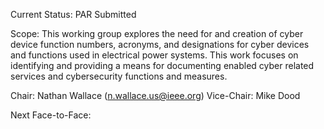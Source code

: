 Current Status: PAR Submitted

Scope: This working group explores the need for and creation of cyber device function numbers, acronyms, and designations for cyber devices and functions used in electrical power systems. This work focuses on identifying and providing a means for documenting enabled cyber related services and cybersecurity functions and measures.

Chair: Nathan Wallace (n.wallace.us@ieee.org)
Vice-Chair: Mike Dood

Next Face-to-Face:
